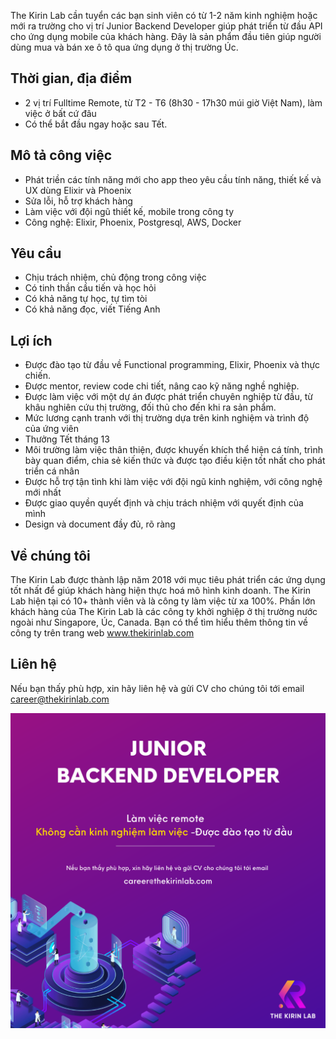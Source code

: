 The Kirin Lab cần tuyển các bạn sinh viên có từ 1-2 năm kinh nghiệm hoặc mới ra trường cho vị trí Junior Backend Developer giúp phát triển từ đầu API cho ứng dụng mobile của khách hàng. Đây là sản phẩm đầu tiên giúp người dùng mua và bán xe ô tô qua ứng dụng ở thị trường Úc.

## Thời gian, địa điểm
* 2 vị trí Fulltime Remote, từ T2 - T6 (8h30 - 17h30 múi giờ Việt Nam), làm việc ở bất cứ đâu
* Có thể bắt đầu ngay hoặc sau Tết.

## Mô tả công việc
* Phát triền các tính năng mới cho app theo yêu cầu tính năng, thiết kế và UX dùng Elixir và Phoenix
* Sửa lỗi, hỗ trợ khách hàng
* Làm việc với đội ngũ thiết kế, mobile trong công ty
* Công nghệ: Elixir, Phoenix, Postgresql, AWS, Docker

## Yêu cầu
* Chịu trách nhiệm, chủ động trong công việc
* Có tinh thần cầu tiến và học hỏi
* Có khả năng tự học, tự tìm tòi
* Có khả năng đọc, viết Tiếng Anh

## Lợi ích
* Được đào tạo từ đầu về Functional programming, Elixir, Phoenix và thực chiến.
* Được mentor, review code chi tiết, nâng cao kỹ năng nghề nghiệp.
* Được làm việc với một dự án được phát triển chuyên nghiệp từ đầu, từ khâu nghiên cứu thị trường, đối thủ cho đến khi ra sản phẩm.
* Mức lương cạnh tranh với thị trường dựa trên kinh nghiệm và trình độ của ứng viên
* Thưởng Tết tháng 13
* Môi trường làm việc thân thiện, được khuyến khích thể hiện cá tính, trình bày quan điểm, chia sẻ kiến thức và được tạo điều kiện tốt nhất cho phát triển cá nhân
* Được hỗ trợ tận tình khi làm việc với đội ngũ kinh nghiệm, với công nghệ mới nhất
* Được giao quyền quyết định và chịu trách nhiệm với quyết định của mình
* Design và document đầy đủ, rõ ràng

## Về chúng tôi
The Kirin Lab được thành lập năm 2018 với mục tiêu phát triển các ứng dụng tốt nhất để giúp khách hàng hiện thực hoá mô hình kinh doanh. The Kirin Lab hiện tại có 10+ thành viên và là công ty làm việc từ xa 100%. Phần lớn khách hàng của The Kirin Lab là các công ty khởi nghiệp ở thị trường nước ngoài như Singapore, Úc, Canada. Bạn có thể tìm hiểu thêm thông tin về công ty trên trang web www.thekirinlab.com

## Liên hệ
Nếu bạn thấy phù hợp, xin hãy liên hệ và gửi CV cho chúng tôi tới email career@thekirinlab.com

![Job Poster](/images/junior_backend.png)
